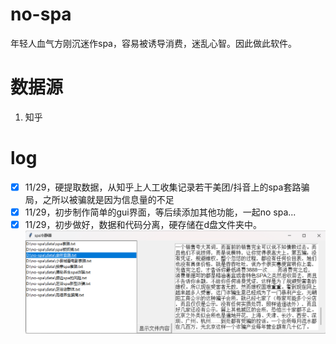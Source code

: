 # no-spa
年轻人血气方刚沉迷作spa，容易被诱导消费，迷乱心智。因此做此软件。

# 数据源
1. 知乎

# log
- [x] 11/29，硬提取数据，从知乎上人工收集记录若干美团/抖音上的spa套路骗局，之所以被骗就是因为信息量的不足
- [x] 11/29，初步制作简单的gui界面，等后续添加其他功能，一起no spa... 
- [x] 11/29，初步做好，数据和代码分离，硬存储在d盘文件夹中。
![alt text](run.png)
